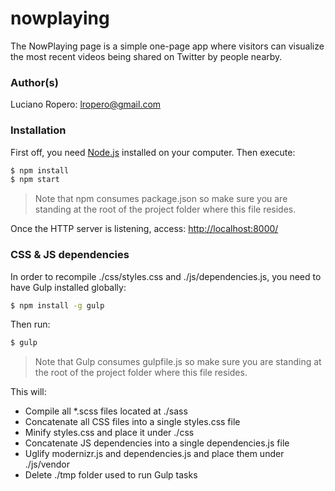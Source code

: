# nowplaying

The NowPlaying page is a simple one-page app where visitors can visualize the most recent videos being shared on Twitter by people nearby.

### Author(s)

Luciano Ropero: <lropero@gmail.com>

### Installation

First off, you need [Node.js](https://nodejs.org/) installed on your computer. Then execute:

```sh
$ npm install
$ npm start
```

> Note that npm consumes package.json so make sure you are standing at the root of the project folder where this file resides.

Once the HTTP server is listening, access: [http://localhost:8000/](http://localhost:8000/)

### CSS & JS dependencies

In order to recompile ./css/styles.css and ./js/dependencies.js, you need to have Gulp installed globally:

```sh
$ npm install -g gulp
```

Then run:

```sh
$ gulp
```

> Note that Gulp consumes gulpfile.js so make sure you are standing at the root of the project folder where this file resides.

This will:

* Compile all *.scss files located at ./sass
* Concatenate all CSS files into a single styles.css file
* Minify styles.css and place it under ./css
* Concatenate JS dependencies into a single dependencies.js file
* Uglify modernizr.js and dependencies.js and place them under ./js/vendor
* Delete ./tmp folder used to run Gulp tasks
